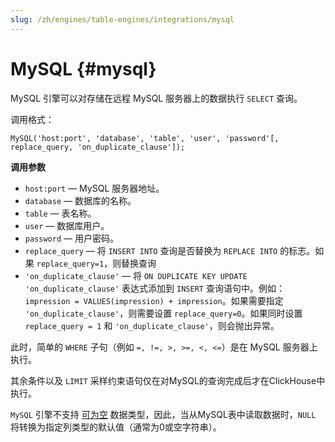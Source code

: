 ```yaml
---
slug: /zh/engines/table-engines/integrations/mysql
---
```

# MySQL {#mysql}

MySQL 引擎可以对存储在远程 MySQL 服务器上的数据执行 `SELECT` 查询。

调用格式：

    MySQL('host:port', 'database', 'table', 'user', 'password'[, replace_query, 'on_duplicate_clause']);

**调用参数**

-   `host:port` — MySQL 服务器地址。
-   `database` — 数据库的名称。
-   `table` — 表名称。
-   `user` — 数据库用户。
-   `password` — 用户密码。
-   `replace_query` — 将 `INSERT INTO` 查询是否替换为 `REPLACE INTO` 的标志。如果 `replace_query=1`，则替换查询
-   `'on_duplicate_clause'` — 将 `ON DUPLICATE KEY UPDATE 'on_duplicate_clause'` 表达式添加到 `INSERT` 查询语句中。例如：`impression = VALUES(impression) + impression`。如果需要指定 `'on_duplicate_clause'`，则需要设置 `replace_query=0`。如果同时设置 `replace_query = 1` 和 `'on_duplicate_clause'`，则会抛出异常。

此时，简单的 `WHERE` 子句（例如 `=, !=, >, >=, <, <=`）是在 MySQL 服务器上执行。

其余条件以及 `LIMIT` 采样约束语句仅在对MySQL的查询完成后才在ClickHouse中执行。

`MySQL` 引擎不支持 [可为空](../../../engines/table-engines/integrations/mysql.md) 数据类型，因此，当从MySQL表中读取数据时，`NULL` 将转换为指定列类型的默认值（通常为0或空字符串）。


